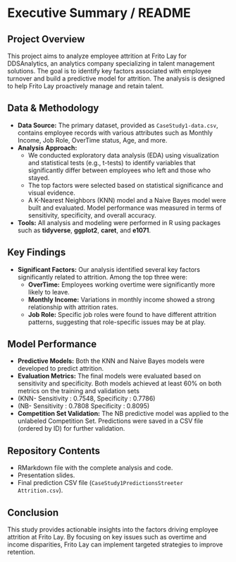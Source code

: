 # Executive Summary / README

## Project Overview
This project aims to analyze employee attrition at Frito Lay for DDSAnalytics, an analytics company specializing in talent management solutions. The goal is to identify key factors associated with employee turnover and build a predictive model for attrition. The analysis is designed to help Frito Lay proactively manage and retain talent.

## Data & Methodology
- **Data Source:** The primary dataset, provided as `CaseStudy1-data.csv`, contains employee records with various attributes such as Monthly Income, Job Role, OverTime status, Age, and more.
- **Analysis Approach:** 
  - We conducted exploratory data analysis (EDA) using visualization and statistical tests (e.g., t-tests) to identify variables that significantly differ between employees who left and those who stayed.
  - The top factors were selected based on statistical significance and visual evidence.
  - A K-Nearest Neighbors (KNN) model and a Naive Bayes model were built and evaluated. Model performance was measured in terms of sensitivity, specificity, and overall accuracy.
- **Tools:** All analysis and modeling were performed in R using packages such as **tidyverse**, **ggplot2**, **caret**, and **e1071**.

## Key Findings
- **Significant Factors:** Our analysis identified several key factors significantly related to attrition. Among the top three were:
  - **OverTime:** Employees working overtime were significantly more likely to leave.
  - **Monthly Income:** Variations in monthly income showed a strong relationship with attrition rates.
  - **Job Role:** Specific job roles were found to have different attrition patterns, suggesting that role-specific issues may be at play.

## Model Performance
- **Predictive Models:** Both the KNN and Naive Bayes models were developed to predict attrition.
- **Evaluation Metrics:** The final models were evaluated based on sensitivity and specificity. Both models achieved at least 60% on both metrics on the training and validation sets
- (KNN- Sensitivity : 0.7548, Specificity : 0.7786)
- (NB- Sensitivity : 0.7808 Specificity : 0.8095)  
- **Competition Set Validation:** The NB predictive model was applied to the unlabeled Competition Set. Predictions were saved in a CSV file (ordered by ID) for further validation.
## Repository Contents
  - RMarkdown file with the complete analysis and code.
  - Presentation slides.
  - Final prediction CSV file (`CaseStudy1PredictionsStreeter Attrition.csv`).


## Conclusion
This study provides actionable insights into the factors driving employee attrition at Frito Lay. By focusing on key issues such as overtime and income disparities, Frito Lay can implement targeted strategies to improve retention. 

